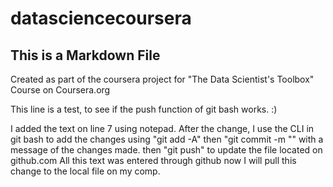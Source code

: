 # datasciencecoursera

## This is a Markdown File

Created as part of the coursera project for "The Data Scientist's Toolbox" Course on Coursera.org

This line is a test, to see if the push function of git bash works. :)


I added the text on line 7 using notepad.  After the change, I use the CLI in git bash to 
add the changes using "git add -A" then "git commit -m "" with a message of the changes made.
then "git push" to update the file located on github.com
All this text was entered through github
now I will pull this change to the local file on my comp.
